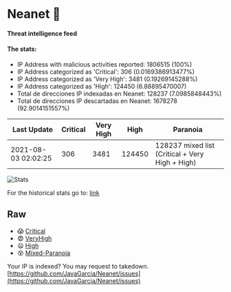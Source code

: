 # Neanet :hocho:
#### Threat intelligence feed
#### The stats:

- IP Address with malicious activities reported: 1806515 (100%)
- IP Address categorized as 'Critical':  306 (0.0169386913477%)
- IP Address categorized as 'Very High':  3481 (0.19269145288%)
- IP Address categorized as 'High':  124450 (6.88895470007)
- Total de direcciones IP indexadas en Neanet:  128237 (7.0985848443%)
- Total de direcciones IP descartadas en Neanet:  1678278 (92.9014151557%)

| Last Update | Critical | Very High | High | Paranoia |
| --- | --- | --- | --- | --- |
| 2021-08-03 02:02:25 | 306 | 3481 | 124450 | 128237 mixed list (Critical + Very High + High)|

![Stats](https://docs.google.com/spreadsheets/d/e/2PACX-1vSnaNMIXVabIpDJjufMlzH7poXnshF3mgd8Is1g9ytUEzVsP5my4Trn8f-xkoLLQ38xpL3HtmUexLo6/pubchart?oid=501124687&format=image)

For the historical stats go to: [link](/stats.csv)
## Raw
- :scream: [Critical](https://raw.githubusercontent.com/JavaGarcia/Neanet/master/blacklists/neanet_critical.txt)
- :fearful: [VeryHigh](https://raw.githubusercontent.com/JavaGarcia/Neanet/master/blacklists/neanet_veryHigh.txtt)
- :frowning: [High](https://raw.githubusercontent.com/JavaGarcia/Neanet/master/blacklists/neanet_high.txt)
- :dizzy_face: [Mixed-Paranoia](https://raw.githubusercontent.com/JavaGarcia/Neanet/master/blacklists/neanet_all.txt)


Your IP is indexed? You may request to takedown. [https://github.com/JavaGarcia/Neanet/issues](https://github.com/JavaGarcia/Neanet/issues)





























































































































































































































































































































































































































































































































































































































































































































































































































































































































































































































































































































































































































































































































































































































































































































































































































































































































































































































































































































































































































































































































































































































































































































































































































































































































































































































































































































































































































































































































































































































































































































































































































































































































































































































































































































































































































































































































































































































































































































































































































































































































































































































































































































































































































































































































































































































































































































































































































































































































































































































































































































































































































































































































































































































































































































































































































































































































































































































































































































































































































































































































































































































































































































































































































































































































































































































































































































































































































































































































































































































































































































































































































































































































































































































































































































































































































































































































































































































































































































































































































































































































































